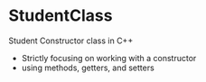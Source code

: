 # StudentClass
Student Constructor class in C++
- Strictly focusing on working with a constructor
- using methods, getters, and setters
